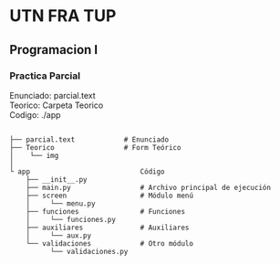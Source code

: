 # UTN FRA TUP
## Programacion I
### Practica Parcial

Enunciado: parcial.text     
Teorico: Carpeta Teorico        
Codigo: ./app


```plaintext

├── parcial.text            # Enunciado
├── Teorico                 # Form Teórico
│    └── img    
│   
└ app                           Código
    ├── __init__.py          
    ├── main.py                 # Archivo principal de ejecución
    ├── screen                  # Módulo menú
    │     └── menu.py    
    ├── funciones               # Funciones 
    │     └── funciones.py    
    ├── auxiliares              # Auxiliares 
    │     └── aux.py    
    └── validaciones            # Otro módulo 
          └── validaciones.py
```